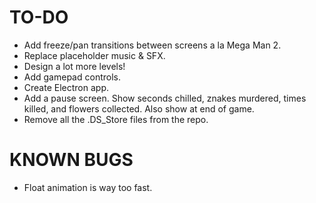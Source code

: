 # TO-DO
* Add freeze/pan transitions between screens a la Mega Man 2.
* Replace placeholder music & SFX.
* Design a lot more levels!
* Add gamepad controls.
* Create Electron app.
* Add a pause screen. Show seconds chilled, znakes murdered, times killed, and flowers collected. Also show at end of game.
* Remove all the .DS_Store files from the repo.

# KNOWN BUGS
* Float animation is way too fast.
